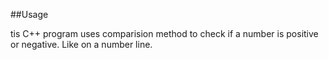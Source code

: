 ##Usage


tis C++ program uses comparision method to check if a number is positive or negative.
Like on a number line.
